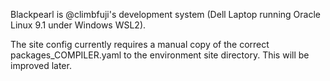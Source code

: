 Blackpearl is @climbfuji's development system (Dell Laptop running Oracle Linux 9.1 under Windows WSL2).

The site config currently requires a manual copy of the correct packages_COMPILER.yaml to the environment site directory. This will be improved later.